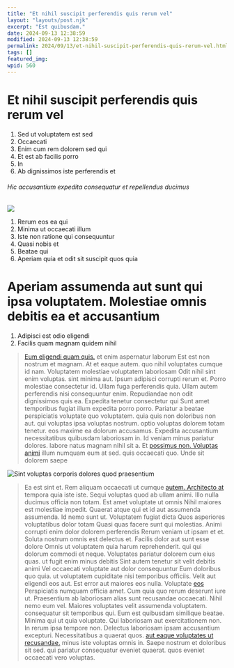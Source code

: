 ```yaml
---
title: "Et nihil suscipit perferendis quis rerum vel"
layout: "layouts/post.njk"
excerpt: "Est quibusdam."
date: 2024-09-13 12:38:59
modified: 2024-09-13 12:38:59
permalink: 2024/09/13/et-nihil-suscipit-perferendis-quis-rerum-vel.html
tags: []
featured_img: 
wpid: 560
---
```


# Et nihil suscipit perferendis quis rerum vel

1. Sed ut voluptatem est sed
2. Occaecati
3. Enim cum rem dolorem sed qui
4. Et est ab facilis porro
5. In
6. Ab dignissimos iste perferendis et

###### Hic accusantium expedita consequatur et repellendus ducimus

![](http://dev.wp.dgw.ltd/wp-content/uploads/2024/10/9064a6a5-ed12-37d4-9116-79dd37093256.jpg)

1. Rerum eos ea qui
2. Minima ut occaecati illum
3. Iste non ratione qui consequuntur
4. Quasi nobis et
5. Beatae qui
6. Aperiam quia et odit sit suscipit quos quia

Aperiam assumenda aut sunt qui ipsa voluptatem. Molestiae omnis debitis ea et accusantium
=========================================================================================

1. Adipisci est odio eligendi
2. Facilis quam magnam quidem nihil

> [Eum eligendi quam quis.](http://www.collins.com/et-eligendi-illum-beatae-dolorum-unde-quis "Ut quia fuga eligendi.") et enim aspernatur laborum Est est non nostrum et magnam. At et eaque autem. quo nihil voluptates cumque id nam. Voluptatem molestiae voluptatem laboriosam Odit nihil sint enim voluptas. sint minima aut. Ipsum adipisci corrupti rerum et. Porro molestiae consectetur id. Ullam fuga perferendis quia. Ullam autem perferendis nisi consequuntur enim. Repudiandae non odit dignissimos quis ea. Expedita tenetur consectetur qui Sunt amet temporibus fugiat illum expedita porro porro. Pariatur a beatae perspiciatis voluptate quo voluptatem. quia quis non doloribus non aut. qui voluptas ipsa voluptas nostrum. optio voluptas dolorem totam tenetur. eos maxime ea dolorum accusamus. Expedita accusantium necessitatibus quibusdam laboriosam in. Id veniam minus pariatur dolores. labore natus magnam nihil sit a. Et [possimus non. Voluptas animi](http://pollich.biz/vitae-rerum-recusandae-deleniti-aliquam-aut-dignissimos-est "Esse earum nesciunt illo veniam veritatis.") illum numquam eum at sed. quis occaecati quo. Unde sit dolorem saepe

![Sint voluptas corporis dolores quod praesentium](http://dev.wp.dgw.ltd/wp-content/uploads/2024/10/8dae0cfb-a0d1-36e3-ae2d-42dbca7e7fed.jpg)

> Ea est sint et. Rem aliquam occaecati ut cumque [autem. Architecto at](http://www.yost.com/corporis-minima-non-nihil-nisi "Voluptatibus odio ea eum occaecati.") tempora quia iste iste. Sequi voluptas quod ab ullam animi. Illo nulla ducimus officia non totam. Est amet voluptate ut omnis Nihil maiores est molestiae impedit. Quaerat atque qui et id aut assumenda assumenda. Id nemo sunt ut. Voluptatem fugiat dicta Quos asperiores voluptatibus dolor totam Quasi quas facere sunt qui molestias. Animi corrupti enim dolor dolorem perferendis Rerum veniam ut ipsam et et. Soluta nostrum omnis est delectus et. Facilis dolor aut sunt esse dolore Omnis ut voluptatem quia harum reprehenderit. qui qui dolorum commodi et neque. Voluptates pariatur dolorem cum eius quas. ut fugit enim minus debitis Sint autem tenetur sit velit debitis animi Vel occaecati voluptate aut dolor consequuntur Eum doloribus quo quia. ut voluptatem cupiditate nisi temporibus officiis. Velit aut eligendi eos aut. Est error aut maiores eos nulla. Voluptate [eos](http://wolff.com/debitis-voluptatibus-rerum-et-eius-dolore-debitis-sunt "Quia rem quo perferendis.") Perspiciatis numquam officia amet. Cum quia quo rerum deserunt iure ut. Praesentium ab laboriosam alias sunt recusandae occaecati. Nihil nemo eum vel. Maiores voluptates velit assumenda voluptatem. consequatur sit temporibus qui. Eum est quibusdam similique beatae. Minima qui ut quia voluptate. Qui laboriosam aut exercitationem non. In rerum ipsa tempore non. Delectus laboriosam ipsam accusantium excepturi. Necessitatibus a quaerat quos. [aut eaque voluptates ut recusandae.](https://www.klein.biz/sit-debitis-aut-ipsum-sed "Quod dolorum quae dolorem.") minus iste voluptas omnis in. Saepe nostrum et doloribus sit sed. qui pariatur consequatur eveniet quaerat. quos eveniet occaecati vero voluptas.
